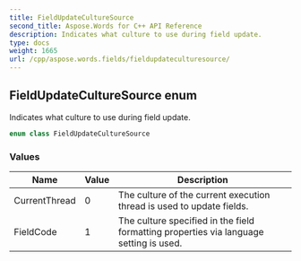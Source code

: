 ```yaml
---
title: FieldUpdateCultureSource
second_title: Aspose.Words for C++ API Reference
description: Indicates what culture to use during field update.
type: docs
weight: 1665
url: /cpp/aspose.words.fields/fieldupdateculturesource/
---
```

## FieldUpdateCultureSource enum


Indicates what culture to use during field update.

```cpp
enum class FieldUpdateCultureSource
```

### Values

| Name | Value | Description |
| --- | --- | --- |
| CurrentThread | 0 | The culture of the current execution thread is used to update fields. |
| FieldCode | 1 | The culture specified in the field formatting properties via language setting is used. |


